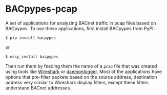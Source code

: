 # BACpypes-pcap

A set of applications for analyzing BACnet traffic in pcap files based on BACpypes.
To use these applications, first install BACpypes from PyPI:

    $ pip install bacpypes

or

    $ easy_install bacpypes

Then run them by feeding them the name of a `pcap` file that was created using
tools like [Wireshark](https://www.wireshark.org/) or 
[daemonlogger](https://sourceforge.net/projects/daemonlogger/).  Most of the
applications have options that pre-filter packets based on the source address,
destination address very similar to Wireshark display filters, except these
filters understand BACnet addresses.


